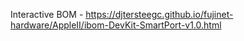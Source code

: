 Interactive BOM - https://djtersteegc.github.io/fujinet-hardware/AppleII/ibom-DevKit-SmartPort-v1.0.html